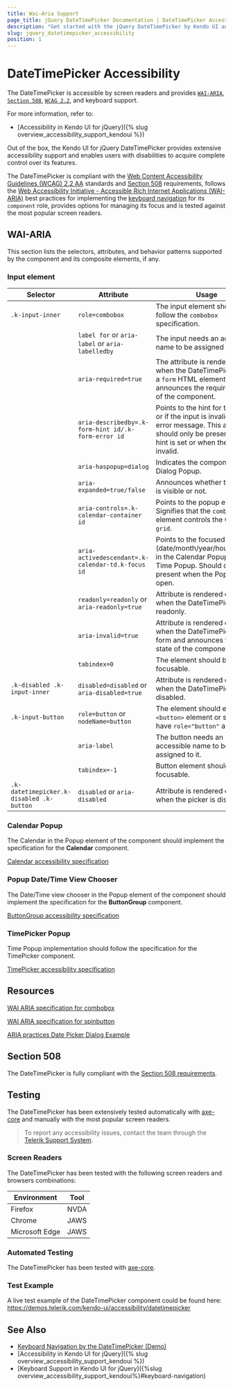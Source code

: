```yaml
---
title: Wai-Aria Support
page_title: jQuery DateTimePicker Documentation | DateTimePicker Accessibility
description: "Get started with the jQuery DateTimePicker by Kendo UI and learn about its accessibility support for WAI-ARIA, Section 508, and WCAG 2.2."
slug: jquery_datetimepicker_accessibility
position: 1
---
```


# DateTimePicker Accessibility

The DateTimePicker is accessible by screen readers and provides [`WAI-ARIA`](https://www.w3.org/WAI/ARIA/apg/), [`Section 508`](https://www.section508.gov/), [`WCAG 2.2`](https://www.w3.org/TR/WCAG22/), and keyboard support.

For more information, refer to:
* [Accessibility in Kendo UI for jQuery]({% slug overview_accessibility_support_kendoui %})




Out of the box, the Kendo UI for jQuery DateTimePicker provides extensive accessibility support and enables users with disabilities to acquire complete control over its features.


The DateTimePicker is compliant with the [Web Content Accessibility Guidelines (WCAG) 2.2 AA](https://www.w3.org/TR/WCAG22/) standards and [Section 508](https://www.section508.gov/) requirements, follows the [Web Accessibility Initiative - Accessible Rich Internet Applications (WAI-ARIA)](https://www.w3.org/WAI/ARIA/apg/) best practices for implementing the [keyboard navigation](#keyboard-navigation) for its `component` role, provides options for managing its focus and is tested against the most popular screen readers.

## WAI-ARIA


This section lists the selectors, attributes, and behavior patterns supported by the component and its composite elements, if any.

### Input element

| Selector | Attribute | Usage |
| -------- | --------- | ----- |
| `.k-input-inner` | `role=combobox` | The input element should follow the `combobox` specification. |
|  | `label for` or `aria-label` or `aria-labelledby` | The input needs an accessible name to be assigned to it. |
|  | `aria-required=true` | The attribute is rendered only when the DateTimePicker is in a `form` HTML element and announces the required state of the component. |
|  | `aria-describedby=.k-form-hint id/.k-form-error id` | Points to the hint for the input, or if the input is invalid, to the error message. This attribute should only be present when a hint is set or when the input is invalid. |
|  | `aria-haspopup=dialog` | Indicates the component has a Dialog Popup. |
|  | `aria-expanded=true/false` | Announces whether the Popup is visible or not. |
|  | `aria-controls=.k-calendar-container id` | Points to the popup element. Signifies that the `combobox` element controls the Calendar `grid`. |
|  | `aria-activedescendant=.k-calendar-td.k-focus id` | Points to the focused item (date/month/year/hour/minute) in the Calendar Popup or the Time Popup. Should only be present when the Popup is open. |
|  | `readonly=readonly` or `aria-readonly=true` | Attribute is rendered only when the DateTimePicker is readonly. |
|  | `aria-invalid=true` | Attribute is rendered only when the DateTimePicker is in form and announces the valid state of the component. |
|  | `tabindex=0` | The element should be focusable. |
| `.k-disabled .k-input-inner` | `disabled=disabled` or `aria-disabled=true` | Attribute is rendered only when the DateTimePicker is disabled. |
| `.k-input-button` | `role=button` or `nodeName=button` | The element should either be a `<button>` element or should have `role="button"` assigned. |
|  | `aria-label` | The button needs an accessible name to be assigned to it. |
|  | `tabindex=-1` | Button element should not be focusable. |
| `.k-datetimepicker.k-disabled .k-button` | `disabled` or `aria-disabled` | Attribute is rendered only when the picker is disabled. |

### Calendar Popup


The Calendar in the Popup element of the component should implement the specification for the **Calendar** component.

[Calendar accessibility specification]({{calendar_a11y_link}})

### Popup Date/Time View Chooser


The Date/Time view chooser in the Popup element of the component should implement the specification for the **ButtonGroup** component.

[ButtonGroup accessibility specification]({{buttongroup_a11y_link}})

### TimePicker Popup


Time Popup implementation should follow the specification for the TimePicker component.

[TimePicker accessibility specification]({{timepicker_a11y_link}})

## Resources

[WAI ARIA specification for combobox](https://www.w3.org/TR/wai-aria-1.2/#combobox)

[WAI ARIA specification for spinbutton](https://www.w3.org/TR/wai-aria-1.2/#spinbutton)

[ARIA practices Date Picker Dialog Example](https://www.w3.org/WAI/ARIA/apg/example-index/dialog-modal/datepicker-dialog.html)

## Section 508


The DateTimePicker is fully compliant with the [Section 508 requirements](http://www.section508.gov/).

## Testing


The DateTimePicker has been extensively tested automatically with [axe-core](https://github.com/dequelabs/axe-core) and manually with the most popular screen readers.

> To report any accessibility issues, contact the team through the [Telerik Support System](https://www.telerik.com/account/support-center).

### Screen Readers


The DateTimePicker has been tested with the following screen readers and browsers combinations:

| Environment | Tool |
| ----------- | ---- |
| Firefox | NVDA |
| Chrome | JAWS |
| Microsoft Edge | JAWS |



### Automated Testing

The DateTimePicker has been tested with [axe-core](https://github.com/dequelabs/axe-core).

### Test Example

A live test example of the DateTimePicker component could be found here: https://demos.telerik.com/kendo-ui/accessibility/datetimepicker

## See Also

* [Keyboard Navigation by the DateTimePicker (Demo)](https://demos.telerik.com/kendo-ui/datetimepicker/keyboard-navigation)
* [Accessibility in Kendo UI for jQuery]({% slug overview_accessibility_support_kendoui %})
* [Keyboard Support in Kendo UI for jQuery]({%slug overview_accessibility_support_kendoui%}#keyboard-navigation)